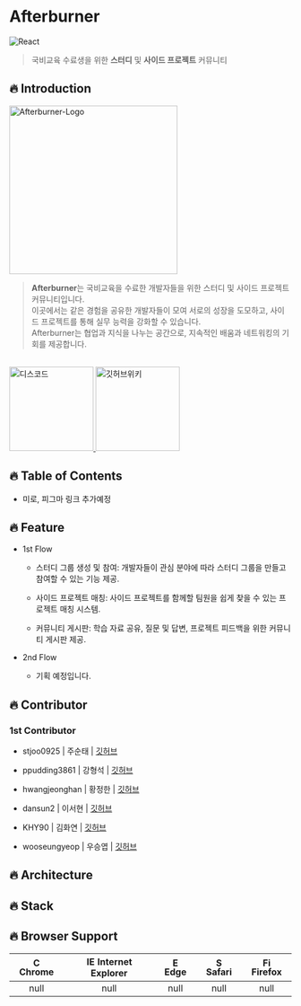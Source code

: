 # **Afterburner**

![React](https://img.shields.io/badge/React-v18.3.1-61DAFB?logo=react&logoColor=white)

> 국비교육 수료생을 위한 **스터디** 및 **사이드 프로젝트** 커뮤니티

## 🔥 **Introduction**

<img src="https://github.com/user-attachments/assets/1dd89ce1-9f85-44a4-ad63-5e6192950fad" alt="Afterburner-Logo" width="300" height="auto"><br>

> **Afterburner**는 국비교육을 수료한 개발자들을 위한 스터디 및 사이드 프로젝트 커뮤니티입니다.<br>
> 이곳에서는 같은 경험을 공유한 개발자들이 모여 서로의 성장을 도모하고, 사이드 프로젝트를 통해 실무 능력을 강화할 수 있습니다.<br>
> Afterburner는 협업과 지식을 나누는 공간으로, 지속적인 배움과 네트워킹의 기회를 제공합니다.

<br>

<a href="https://discord.gg/SH2p3sfASc">
  <img src="https://github.com/user-attachments/assets/5b5d83e7-b9a6-4a44-af90-9da4ebdac696" alt="디스코드" width="150"/>
</a>

<a href="https://github.com/Afterburner2024/.github/wiki">
  <img src="https://github.com/user-attachments/assets/604039be-498b-4a70-bf7a-71f50a076f92" alt="깃허브위키" width="150"/>
</a>

## 🔥 **Table of Contents**

+ 미로, 피그마 링크 추가예정

## 🔥 **Feature**

+ 1st Flow

  + 스터디 그룹 생성 및 참여: 개발자들이 관심 분야에 따라 스터디 그룹을 만들고 참여할 수 있는 기능 제공.
  
  + 사이드 프로젝트 매칭: 사이드 프로젝트를 함께할 팀원을 쉽게 찾을 수 있는 프로젝트 매칭 시스템.
  
  + 커뮤니티 게시판: 학습 자료 공유, 질문 및 답변, 프로젝트 피드백을 위한 커뮤니티 게시판 제공.

+ 2nd Flow

  + 기획 예정입니다.   

## 🔥 **Contributor**

### 1st Contributor

+ stjoo0925 | 주순태 | [깃허브](https://github.com/Stjoo0925)

+ ppudding3861 | 강형석 | [깃허브](https://github.com/ppudding3861)

+ hwangjeonghan | 황정한 | [깃허브](https://github.com/hwangjeonghan)

+ dansun2 | 이서현 | [깃허브](https://github.com/dansun2)

+ KHY90 | 김화연 | [깃허브](https://github.com/KHY90)

+ wooseungyeop | 우승엽 | [깃허브](https://github.com/wooseungyeop)

## 🔥 Architecture

## 🔥 Stack

## 🔥 Browser Support

| <img src="https://user-images.githubusercontent.com/1215767/34348387-a2e64588-ea4d-11e7-8267-a43365103afe.png" alt="Chrome" width="16px" height="16px" /> Chrome | <img src="https://user-images.githubusercontent.com/1215767/34348590-250b3ca2-ea4f-11e7-9efb-da953359321f.png" alt="IE" width="16px" height="16px" /> Internet Explorer | <img src="https://user-images.githubusercontent.com/1215767/34348380-93e77ae8-ea4d-11e7-8696-9a989ddbbbf5.png" alt="Edge" width="16px" height="16px" /> Edge | <img src="https://user-images.githubusercontent.com/1215767/34348394-a981f892-ea4d-11e7-9156-d128d58386b9.png" alt="Safari" width="16px" height="16px" /> Safari | <img src="https://user-images.githubusercontent.com/1215767/34348383-9e7ed492-ea4d-11e7-910c-03b39d52f496.png" alt="Firefox" width="16px" height="16px" /> Firefox |
| :---------: | :---------: | :---------: | :---------: | :---------: |
| null | null | null | null | null |
